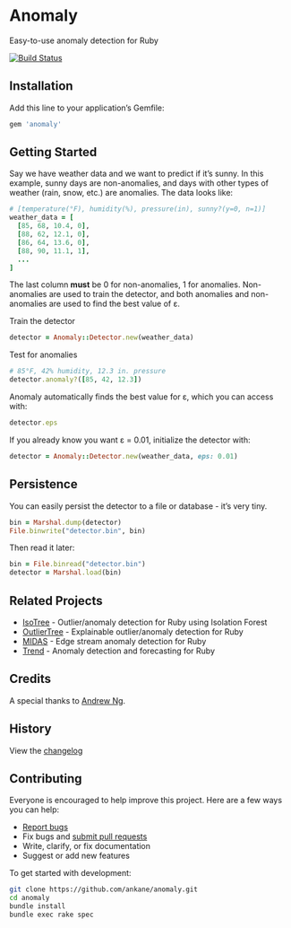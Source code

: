 # Anomaly

Easy-to-use anomaly detection for Ruby

[![Build Status](https://github.com/ankane/anomaly/workflows/build/badge.svg?branch=master)](https://github.com/ankane/anomaly/actions)

## Installation

Add this line to your application’s Gemfile:

```ruby
gem 'anomaly'
```

## Getting Started

Say we have weather data and we want to predict if it’s sunny. In this example, sunny days are non-anomalies, and days with other types of weather (rain, snow, etc.) are anomalies. The data looks like:

```ruby
# [temperature(°F), humidity(%), pressure(in), sunny?(y=0, n=1)]
weather_data = [
  [85, 68, 10.4, 0],
  [88, 62, 12.1, 0],
  [86, 64, 13.6, 0],
  [88, 90, 11.1, 1],
  ...
]
```

The last column **must** be 0 for non-anomalies, 1 for anomalies. Non-anomalies are used to train the detector, and both anomalies and non-anomalies are used to find the best value of ε.

Train the detector

```ruby
detector = Anomaly::Detector.new(weather_data)
```

Test for anomalies

```ruby
# 85°F, 42% humidity, 12.3 in. pressure
detector.anomaly?([85, 42, 12.3])
```

Anomaly automatically finds the best value for ε, which you can access with:

```ruby
detector.eps
```

If you already know you want ε = 0.01, initialize the detector with:

```ruby
detector = Anomaly::Detector.new(weather_data, eps: 0.01)
```

## Persistence

You can easily persist the detector to a file or database - it’s very tiny.

```ruby
bin = Marshal.dump(detector)
File.binwrite("detector.bin", bin)
```

Then read it later:

```ruby
bin = File.binread("detector.bin")
detector = Marshal.load(bin)
```

## Related Projects

- [IsoTree](https://github.com/ankane/isotree) - Outlier/anomaly detection for Ruby using Isolation Forest
- [OutlierTree](https://github.com/ankane/outliertree) - Explainable outlier/anomaly detection for Ruby
- [MIDAS](https://github.com/ankane/midas) - Edge stream anomaly detection for Ruby
- [Trend](https://github.com/ankane/trend) - Anomaly detection and forecasting for Ruby

## Credits

A special thanks to [Andrew Ng](https://www.coursera.org/learn/machine-learning).

## History

View the [changelog](https://github.com/ankane/anomaly/blob/master/CHANGELOG.md)

## Contributing

Everyone is encouraged to help improve this project. Here are a few ways you can help:

- [Report bugs](https://github.com/ankane/anomaly/issues)
- Fix bugs and [submit pull requests](https://github.com/ankane/anomaly/pulls)
- Write, clarify, or fix documentation
- Suggest or add new features

To get started with development:

```sh
git clone https://github.com/ankane/anomaly.git
cd anomaly
bundle install
bundle exec rake spec
```
